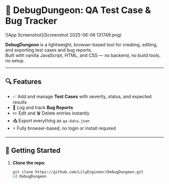 # 🐞 DebugDungeon: QA Test Case & Bug Tracker

![App Screenshot](Screenshot 2025-06-06 131749.png)

**DebugDungeon** is a lightweight, browser-based tool for creating, editing, and exporting test cases and bug reports.  
Built with vanilla JavaScript, HTML, and CSS — no backend, no build tools, no setup.

---

## 🔍 Features

- ✅ Add and manage **Test Cases** with severity, status, and expected results
- 🐛 Log and track **Bug Reports**
- ✏️ Edit and 🗑️ Delete entries instantly
- 📤 Export everything as `qa-data.json`
- ⚡ Fully browser-based, no login or install required

---

## 🚀 Getting Started

1. **Clone the repo**:
   ```bash
   git clone https://github.com/LilyEngineer/DebugDungeon.git
   cd DebugDungeon
